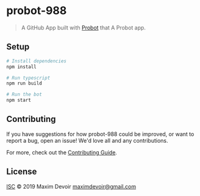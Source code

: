 # probot-988

> A GitHub App built with [Probot](https://github.com/probot/probot) that A Probot app.

## Setup

```sh
# Install dependencies
npm install

# Run typescript
npm run build

# Run the bot
npm start
```

## Contributing

If you have suggestions for how probot-988 could be improved, or want to report a bug, open an issue! We'd love all and any contributions.

For more, check out the [Contributing Guide](CONTRIBUTING.md).

## License

[ISC](LICENSE) © 2019 Maxim Devoir <maximdevoir@gmail.com>
